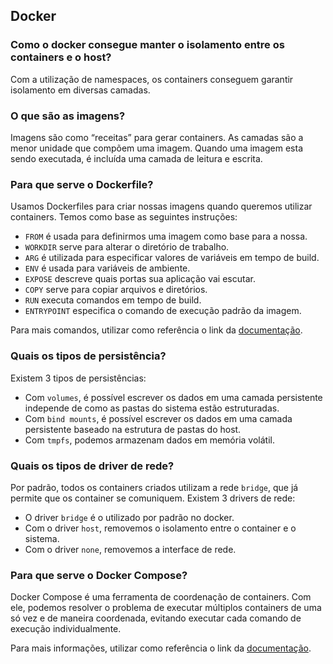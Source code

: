 ## Docker

### Como o docker consegue manter o isolamento entre os containers e o host?

Com a utilização de namespaces, os containers conseguem garantir isolamento em diversas camadas.

### O que são as imagens?

Imagens são como “receitas” para gerar containers. As camadas são a menor unidade que compõem uma imagem. Quando uma imagem esta sendo executada, é incluída uma camada de leitura e escrita.

### Para que serve o Dockerfile?

Usamos Dockerfiles para criar nossas imagens quando queremos utilizar containers. Temos como base as seguintes instruções:

- `FROM` é usada para definirmos uma imagem como base para a nossa.
- `WORKDIR` serve para alterar o diretório de trabalho.
- `ARG` é utilizada para especificar valores de variáveis em tempo de build.
- `ENV` é usada para variáveis de ambiente.
- `EXPOSE` descreve quais portas sua aplicação vai escutar.
- `COPY` serve para copiar arquivos e diretórios.
- `RUN` executa comandos em tempo de build.
- `ENTRYPOINT` especifica o comando de execução padrão da imagem.

Para mais comandos, utilizar como referência o link da [documentação](https://docs.docker.com/reference/dockerfile/).

### Quais os tipos de persistência?

Existem 3 tipos de persistências:

- Com `volumes`, é possível escrever os dados em uma camada persistente independe de como as pastas do sistema estão estruturadas.
- Com `bind mounts`, é possível escrever os dados em uma camada persistente baseado na estrutura de pastas do host.
- Com `tmpfs`, podemos armazenam dados em memória volátil.

### Quais os tipos de driver de rede?

Por padrão, todos os containers criados utilizam a rede `bridge`, que já permite que os container se comuniquem. Existem 3 drivers de rede:

- O driver `bridge` é o utilizado por padrão no docker.
- Com o driver `host`, removemos o isolamento entre o container e o sistema.
- Com o driver `none`, removemos a interface de rede.

### Para que serve o Docker Compose?

Docker Compose é uma ferramenta de coordenação de containers. Com ele, podemos resolver o problema de executar múltiplos containers de uma só vez e de maneira coordenada, evitando executar cada comando de execução individualmente.

Para mais informações, utilizar como referência o link da [documentação](https://docs.docker.com/compose/).
